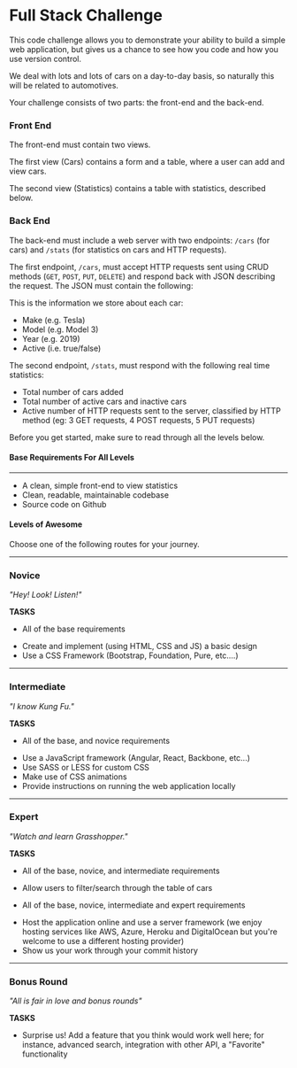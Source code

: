 Full Stack Challenge
====================

This code challenge allows you to demonstrate your ability to build a simple web application, but gives us a chance to see how you code and how you use version control.

We deal with lots and lots of cars on a day-to-day basis, so naturally this will be related to automotives. 

Your challenge consists of two parts: the front-end and the back-end.

### Front End

The front-end must contain two views.

The first view (Cars) contains a form and a table, where a user can add and view cars.

The second view (Statistics) contains a table with statistics, described below.

### Back End 

The back-end must include a web server with two endpoints: `/cars` (for cars) and `/stats` (for statistics on cars and HTTP requests).

The first endpoint, `/cars`, must accept HTTP requests sent using CRUD methods (`GET`, `POST`, `PUT`, `DELETE`) and respond back with JSON describing the request. The JSON must contain the following:

This is the information we store about each car:
- Make (e.g. Tesla)
- Model (e.g. Model 3)
- Year (e.g. 2019)
- Active (i.e. true/false)

The second endpoint, `/stats`, must respond with the following real time statistics:

  * Total number of cars added 
  * Total number of active cars and inactive cars
  * Active number of HTTP requests sent to the server, classified by HTTP method (eg: 3 GET requests, 4 POST requests, 5 PUT requests)

Before you get started, make sure to read through all the levels below.

#### Base Requirements For All Levels
-------
- A clean, simple front-end to view statistics
- Clean, readable, maintainable codebase
- Source code on Github

#### Levels of Awesome

Choose one of the following routes for your journey. 

-------
### Novice

*"Hey! Look! Listen!"*

**TASKS**
* All of the base requirements
+ Create and implement (using HTML, CSS and JS) a basic design 
+ Use a CSS Framework (Bootstrap, Foundation, Pure, etc.…)

-------
### Intermediate

*"I know Kung Fu."*

**TASKS**
* All of the base, and novice requirements
+ Use a JavaScript framework (Angular, React, Backbone, etc...)
+ Use SASS or LESS for custom CSS
+ Make use of CSS animations
+ Provide instructions on running the web application locally

-------
### Expert

*"Watch and learn Grasshopper."*

**TASKS**
* All of the base, novice, and intermediate requirements
+ Allow users to filter/search through the table of cars
* All of the base, novice, intermediate and expert requirements
+ Host the application online and use a server framework (we enjoy hosting services like AWS, Azure, Heroku and DigitalOcean but you're welcome to use a different hosting provider)
+ Show us your work through your commit history

-------
### Bonus Round

*"All is fair in love and bonus rounds"*

**TASKS**
+ Surprise us! Add a feature that you think would work well here; for instance, advanced search, integration with other API, a "Favorite" functionality
